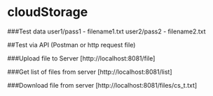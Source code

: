 # cloudStorage

###Test data
user1/pass1 - filename1.txt
user2/pass2 - filename2.txt

##Test via API (Postman or http request file)

###Upload file to Server
[http://localhost:8081/file]

###Get list of files from server
[http://localhost:8081/list]

###Download file from server
[http://localhost:8081/files/cs_t.txt]